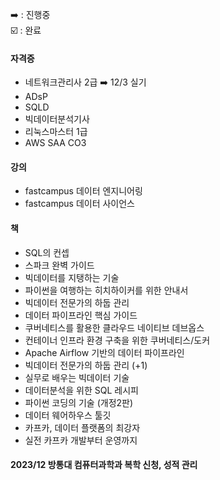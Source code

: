 
➡️ : 진행중  
☑️ : 완료  


#### 자격증
- 네트워크관리사 2급 ➡️ 12/3 실기  
- ADsP
- SQLD
- 빅데이터분석기사
- 리눅스마스터 1급
- AWS SAA CO3

#### 강의 
- fastcampus 데이터 엔지니어링
- fastcampus 데이터 사이언스

#### 책
- SQL의 컨셉
- 스파크 완벽 가이드
- 빅데이터를 지탱하는 기술
- 파이썬을 여행하는 히치하이커를 위한 안내서
- 빅데이터 전문가의 하둡 관리
- 데이터 파이프라인 핵심 가이드
- 쿠버네티스를 활용한 클라우드 네이티브 데브옵스
- 컨테이너 인프라 환경 구축을 위한 쿠버네티스/도커
- Apache Airflow 기반의 데이터 파이프라인
- 빅데이터 전문가의 하둡 관리 (+1)
- 실무로 배우는 빅데이터 기술
- 데이터분석을 위한 SQL 레시피
- 파이썬 코딩의 기술 (개정2판)
- 데이터 웨어하우스 툴깃
- 카프카, 데이터 플랫폼의 최강자
- 실전 카프카 개발부터 운영까지

#### 2023/12 방통대 컴퓨터과학과 복학 신청, 성적 관리
